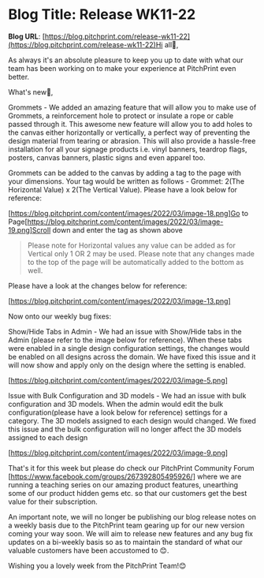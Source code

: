 # **Blog Title**: Release WK11-22

**Blog URL**: [https://blog.pitchprint.com/release-wk11-22](https://blog.pitchprint.com/release-wk11-22)Hi all👋,

As always it's an absolute pleasure to keep you up to date with what our team has been working on to make your experience at PitchPrint even
better.

What's new🚀,

Grommets - We added an amazing feature that will allow you to make use of Grommets, a reinforcement hole to protect or insulate a rope or
cable passed through it. This awesome new feature will allow you to add holes to the canvas either horizontally or vertically, a perfect way
of preventing the design material from tearing or abrasion. This will also provide a hassle-free installation for all your signage products
i.e. vinyl banners, teardrop flags, posters, canvas banners, plastic signs and even apparel too.

Grommets can be added to the canvas by adding a tag to the page with your dimensions. Your tag would be written as follows - Grommet: 2(The
Horizontal Value) x 2(The Vertical Value). Please have a look below for reference:

[https://blog.pitchprint.com/content/images/2022/03/image-18.png]Go to
Page[https://blog.pitchprint.com/content/images/2022/03/image-19.png]Scroll down and enter the tag as shown above

> Please note for Horizontal values any value can be added as for Vertical only 1 OR 2 may be used. Please note that any changes made to the
> top of the page will be automatically added to the bottom as well.

Please have a look at the changes below for reference:

[https://blog.pitchprint.com/content/images/2022/03/image-13.png]



Now onto our weekly bug fixes:

Show/Hide Tabs in Admin - We had an issue with Show/Hide tabs in the Admin (please refer to the image below for reference). When these tabs
were enabled in a single design configuration settings, the changes would be enabled on all designs across the domain. We have fixed this
issue and it will now show and apply only on the design where the setting is enabled.

[https://blog.pitchprint.com/content/images/2022/03/image-5.png]

Issue with Bulk Configuration and 3D models - We had an issue with bulk configuration and 3D models. When the admin would edit the bulk
configuration(please have a look below for reference) settings for a category. The 3D models assigned to each design would changed. We fixed
this issue and the bulk configuration will no longer affect the 3D models assigned to each design

[https://blog.pitchprint.com/content/images/2022/03/image-9.png]



That's it for this week but please do check our PitchPrint Community Forum [https://www.facebook.com/groups/267392805495926/] where we are
running a teaching series on our amazing product features, unearthing some of our product hidden gems etc. so that our customers get the
best value for their subscription.

An important note, we will no longer be publishing our blog release notes on a weekly basis due to the PitchPrint team gearing up for our
new version coming your way soon. We will aim to release new features and any bug fix updates on a bi-weekly basis so as to maintain the
standard of what our valuable customers have been accustomed to 😊.

Wishing you a lovely week from the PitchPrint Team!😊

